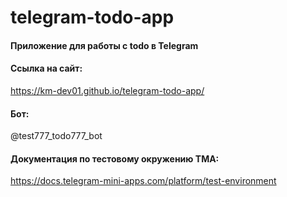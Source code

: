 # telegram-todo-app

#### Приложение для работы с todo в Telegram
#### Ссылка на сайт:
https://km-dev01.github.io/telegram-todo-app/
#### Бот: 
@test777_todo777_bot
#### Документация по тестовому окружению TMA:
https://docs.telegram-mini-apps.com/platform/test-environment
